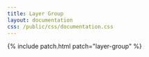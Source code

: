 ```yaml
---
title: Layer Group
layout: documentation
css: /public/css/documentation.css
---
```


{% include patch.html patch="layer-group" %}

